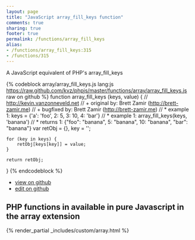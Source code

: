 ```yaml
---
layout: page
title: "JavaScript array_fill_keys function"
comments: true
sharing: true
footer: true
permalink: /functions/array_fill_keys
alias:
- /functions/array_fill_keys:315
- /functions/315
---
```

<!-- Generated by Rakefile:build -->
A JavaScript equivalent of PHP's array_fill_keys

{% codeblock array/array_fill_keys.js lang:js https://raw.github.com/kvz/phpjs/master/functions/array/array_fill_keys.js raw on github %}
function array_fill_keys (keys, value) {
    // http://kevin.vanzonneveld.net
    // +   original by: Brett Zamir (http://brett-zamir.me)
    // +   bugfixed by: Brett Zamir (http://brett-zamir.me)
    // *     example 1: keys = {'a': 'foo', 2: 5, 3: 10, 4: 'bar'}
    // *     example 1: array_fill_keys(keys, 'banana')
    // *     returns 1: {"foo": "banana", 5: "banana", 10: "banana", "bar": "banana"}
    var retObj = {},
        key = '';

    for (key in keys) {
        retObj[keys[key]] = value;
    }

    return retObj;
}
{% endcodeblock %}

 - [view on github](https://github.com/kvz/phpjs/blob/master/functions/array/array_fill_keys.js)
 - [edit on github](https://github.com/kvz/phpjs/edit/master/functions/array/array_fill_keys.js)

## PHP functions in available in pure Javascript in the array extension
{% render_partial _includes/custom/array.html %}
